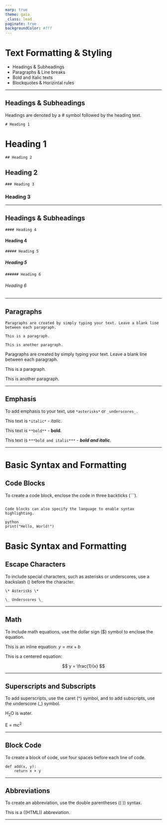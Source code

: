 ```yaml
---
marp: true
theme: gaia
_class: lead
paginate: true
backgroundColor: #fff
---
```

<!--- 
- Headings and subheadings
- Paragraphs and line breaks
- Bold and italic text
- Blockquotes and horizontal rules

-->

# **Text Formatting & Styling**

- Headings & Subheadings
- Paragraphs & Line breaks
- Bold and Italic texts
- Blockquotes & Horizintal rules 

---


## Headings & Subheadings
Headings are denoted by a # symbol followed by the heading text.

`# Heading 1`
# Heading 1
`## Heading 2`
## Heading 2
`### Heading 3`
### Heading 3

---

## Headings & Subheadings

`#### Heading 4`  
#### Heading 4
`##### Heading 5`
##### Heading 5
`###### Heading 6`
###### Heading 6

---
## Paragraphs
```
Paragraphs are created by simply typing your text. Leave a blank line between each paragraph.

This is a paragraph. 

This is another paragraph.
```
Paragraphs are created by simply typing your text. Leave a blank line between each paragraph.

This is a paragraph. 

This is another paragraph.

---

## Emphasis


To add emphasis to your text, use `*asterisks*` or `_underscores_.`

This text is `*italic*` - *italic*.

This text is `**bold**` - **bold**.

This text is `***bold and italic***` - ***bold and italic***.


---
# Basic Syntax and Formatting

## Code Blocks

To create a code block, enclose the code in three backticks (```).

```

Code blocks can also specify the language to enable syntax highlighting.

python
print("Hello, World!")

```


# Basic Syntax and Formatting

## Escape Characters

To include special characters, such as asterisks or underscores, use a backslash (\) before the character.
```
\* Asterisks \*
```
```
\_ Underscores \_
```
---


## Math

To include math equations, use the dollar sign ($) symbol to enclose the equation.

This is an inline equation: $y = mx + b$

This is a centered equation:

$$
y = \frac{1}{x}
$$

---

## Superscripts and Subscripts

To add superscripts, use the caret (^) symbol, and to add subscripts, use the underscore (_) symbol.

H<sub>2</sub>O is water.

E = mc<sup>2</sup>

---
## Block Code

To create a block of code, use four spaces before each line of code.

    def add(x, y):
        return x + y


---

## Abbreviations

To create an abbreviation, use the double parentheses (( )) syntax.

This is a ((HTML)) abbreviation.


---
